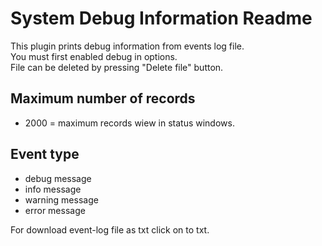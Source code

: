 System Debug Information Readme
====

This plugin prints debug information from events log file.  
You must first enabled debug in options.  
File can be deleted by pressing "Delete file" button.  

Maximum number of records
-----------
* 2000 = maximum records wiew in status windows.


Event type
-----------
* debug message
* info message
* warning message
* error message  

For download event-log file as txt click on to txt. 
